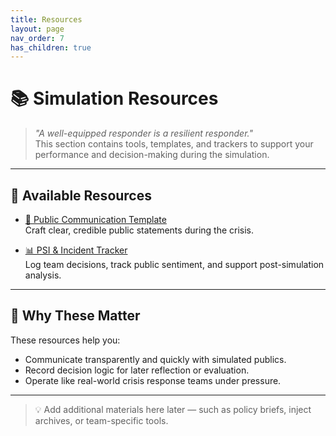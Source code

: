 ```yaml
---
title: Resources
layout: page
nav_order: 7
has_children: true
---
```


# 📚 Simulation Resources

> _"A well-equipped responder is a resilient responder."_  
This section contains tools, templates, and trackers to support your performance and decision-making during the simulation.

---

## 📁 Available Resources

- [📝 Public Communication Template](statement-template.md)  
  Craft clear, credible public statements during the crisis.

- [📊 PSI & Incident Tracker](tracker.md)  
  Log team decisions, track public sentiment, and support post-simulation analysis.

---

## 🧠 Why These Matter

These resources help you:
- Communicate transparently and quickly with simulated publics.
- Record decision logic for later reflection or evaluation.
- Operate like real-world crisis response teams under pressure.

---

> 💡 Add additional materials here later — such as policy briefs, inject archives, or team-specific tools.
